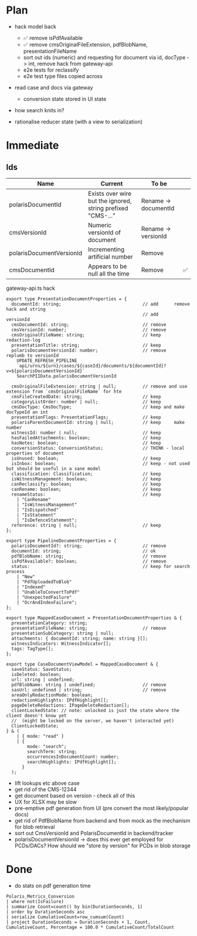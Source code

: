 # Plan

- hack model back

  - :white_check_mark: remove isPdfAvailable
  - :white_check_mark: remove cmsOriginalFileExtension, pdfBlobName, presentationFileName
  - sort out ids (numeric) and requesting for document via id, docType -> int, remove hack from gateway-api
  - e2e tests for reclassify
  - e2e test type files copied across

- read case and docs via gateway

  - conversion state stored in UI state

- how search knits in?

- rationalise reducer state (with a view to serialization)

# Immediate

## Ids

| Name                     | Current                                                     | To be                |                    |
| ------------------------ | ----------------------------------------------------------- | -------------------- | ------------------ |
| polarisDocumentId        | Exists over wire but the ignored, string prefixed "CMS-..." | Rename -> documentId |                    |
| cmsVersionId             | Numeric versionId of document                               | Rename -> versionId  |                    |
| polarisDocumentVersionId | Incrementing artificial number                              | Remove               |                    |
| cmsDocumentId            | Appears to be null all the time                             | Remove               | :white_check_mark: |

gateway-api.ts hack

```
export type PresentationDocumentProperties = {
  documentId: string;                               // add      remove hack and string
                                                    // add      versionId
  cmsDocumentId: string;                            // remove
  cmsVersionId: number;                             // remove
  cmsOriginalFileName: string;                      // keep     redaction-log
  presentationTitle: string;                        // keep
  polarisDocumentVersionId: number;                 // remove   replumb to versionId
    UPDATE_REFRESH_PIPELINE
    `api/urns/${urn}/cases/${caseId}/documents/${documentId}?v=${polarisDocumentVersionId}`
    SearchPIIData.polarisDocumentVersionId

  cmsOriginalFileExtension: string | null;          // remove and use extension from `cmsOriginalFileName` for hte
  cmsFileCreatedDate: string;                       // keep
  categoryListOrder: number | null;                 // keep
  cmsDocType: CmsDocType;                           // keep and make docTypeId an int
  presentationFlags: PresentationFlags;             // keep
  polarisParentDocumentId: string | null;           // keep     make number
  witnessId: number | null;                         // keep
  hasFailedAttachments: boolean;                    // keep
  hasNotes: boolean;                                // keep
  conversionStatus: ConversionStatus;               // THINK - local properties of document
  isUnused: boolean;                                // keep
  isInbox: boolean;                                 // keep - not used but should be useful in a sane model
  classification: Classification;                   // keep
  isWitnessManagement: boolean;                     // keep
  canReclassify: boolean;                           // keep
  canRename: boolean;                               // keep
  renameStatus:                                     // keep
    | "CanRename"
    | "IsWitnessManagement"
    | "IsDispatched"
    | "IsStatement"
    | "IsDefenceStatement";
  reference: string | null;                         // keep
};

export type PipelineDocumentProperties = {
  polarisDocumentId?: string;                       // remove
  documentId: string;                               // ok
  pdfBlobName: string;                              // remove
  isPdfAvailable?: boolean;                         // remove
  status:                                           // keep for search process
    | "New"
    | "PdfUploadedToBlob"
    | "Indexed"
    | "UnableToConvertToPdf"
    | "UnexpectedFailure"
    | "OcrAndIndexFailure";
};

export type MappedCaseDocument = PresentationDocumentProperties & {
  presentationCategory: string;
  presentationFileName: string;                     // remove
  presentationSubCategory: string | null;
  attachments: { documentId: string; name: string }[];
  witnessIndicators: WitnessIndicator[];
  tags: TagType[];
};

export type CaseDocumentViewModel = MappedCaseDocument & {
  saveStatus: SaveStatus;
  isDeleted: boolean;
  url: string | undefined;
  pdfBlobName: string | undefined;                  // remove
  sasUrl: undefined | string;                       // remove
  areaOnlyRedactionMode: boolean;
  redactionHighlights: IPdfHighlight[];
  pageDeleteRedactions: IPageDeleteRedaction[];
  clientLockedState: // note: unlocked is just the state where the client doesn't know yet
  //  (might be locked on the server, we haven't interacted yet)
  ClientLockedState;
} & (
    | { mode: "read" }
    | {
        mode: "search";
        searchTerm: string;
        occurrencesInDocumentCount: number;
        searchHighlights: IPdfHighlight[];
      }
  );
```

- lift lookups etc above case
- get rid of the CMS-12344
- get document based on version - check all of this
- UX for XLSX may be slow
- pre-emptive pdf generation from UI (pre convert the most likely/popular docs)
- get rid of PdfBlobName from backend and from mock as the mechanism for blob retrieval
- sort out CmsVersionId and PolarisDocumentId in backend/tracker
- polarisDocumentVersionId -> does this ever get employed for PCDs/DACs? How should we "store by version" for PCDs in blob storage

# Done

- do stats on pdf generation time

```
Polaris_Metrics_Conversion
| where not(IsFailure)
| summarize Count=count() by bin(DurationSeconds, 1)
| order by DurationSeconds asc
| serialize CumulativeCount=row_cumsum(Count)
| project DurationSeconds = DurationSeconds + 1, Count, CumulativeCount, Percentage = 100.0 * CumulativeCount/TotalCount
```
